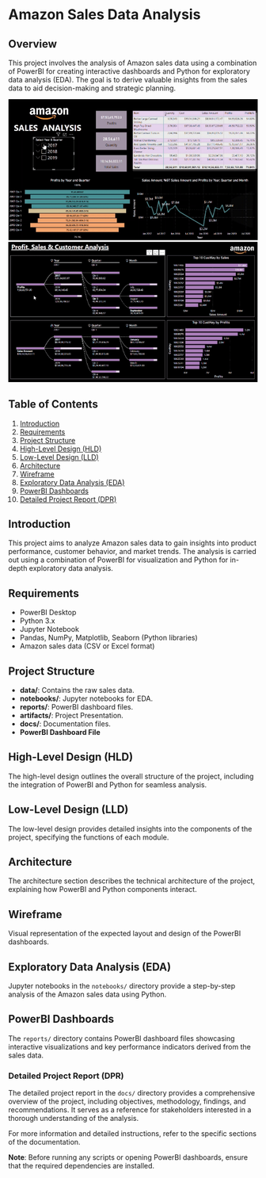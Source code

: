 # Amazon Sales Data Analysis

## Overview

This project involves the analysis of Amazon sales data using a combination of PowerBI for creating interactive dashboards and Python for exploratory data analysis (EDA). The goal is to derive valuable insights from the sales data to aid decision-making and strategic planning.

![Dashboard1](./artifacts/BI-dashboard1.gif)  ![Dashboard2](./artifacts/BI-dashboard2.gif)

## Table of Contents

1. [Introduction](#introduction)
2. [Requirements](#requirements)
3. [Project Structure](#project-structure)
4. [High-Level Design (HLD)](#high-level-design-hld)
5. [Low-Level Design (LLD)](#low-level-design-lld)
6. [Architecture](#architecture)
7. [Wireframe](#wireframe)
8. [Exploratory Data Analysis (EDA)](#exploratory-data-analysis-eda)
9. [PowerBI Dashboards](#powerbi-dashboards)
10. [Detailed Project Report (DPR)](#detailed-project-report-dpr)

## Introduction

This project aims to analyze Amazon sales data to gain insights into product performance, customer behavior, and market trends. The analysis is carried out using a combination of PowerBI for visualization and Python for in-depth exploratory data analysis.

## Requirements

- PowerBI Desktop
- Python 3.x
- Jupyter Notebook
- Pandas, NumPy, Matplotlib, Seaborn (Python libraries)
- Amazon sales data (CSV or Excel format)

## Project Structure

- **data/**: Contains the raw sales data.
- **notebooks/**: Jupyter notebooks for EDA.
- **reports/**: PowerBI dashboard files.
- **artifacts/**: Project Presentation.
- **docs/**: Documentation files.
- **PowerBI Dashboard File**

## High-Level Design (HLD)

The high-level design outlines the overall structure of the project, including the integration of PowerBI and Python for seamless analysis.

## Low-Level Design (LLD)

The low-level design provides detailed insights into the components of the project, specifying the functions of each module.

## Architecture

The architecture section describes the technical architecture of the project, explaining how PowerBI and Python components interact.

## Wireframe

Visual representation of the expected layout and design of the PowerBI dashboards.

## Exploratory Data Analysis (EDA)

Jupyter notebooks in the `notebooks/` directory provide a step-by-step analysis of the Amazon sales data using Python.

## PowerBI Dashboards

The `reports/` directory contains PowerBI dashboard files showcasing interactive visualizations and key performance indicators derived from the sales data.


### Detailed Project Report (DPR)

The detailed project report in the `docs/` directory provides a comprehensive overview of the project, including objectives, methodology, findings, and recommendations. It serves as a reference for stakeholders interested in a thorough understanding of the analysis.

For more information and detailed instructions, refer to the specific sections of the documentation.

**Note**: Before running any scripts or opening PowerBI dashboards, ensure that the required dependencies are installed.
